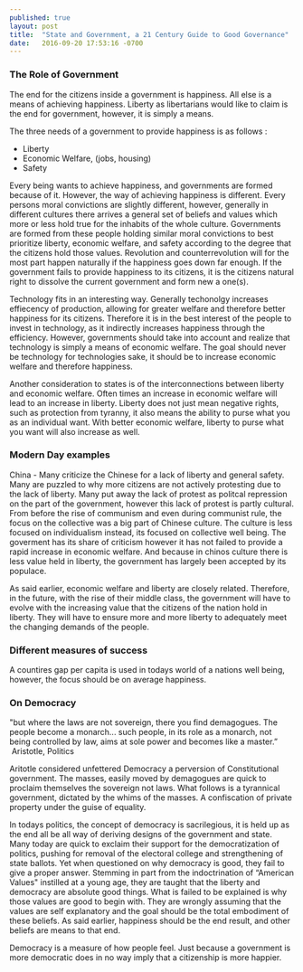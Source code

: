 ```yaml
---
published: true
layout: post
title:  "State and Government, a 21 Century Guide to Good Governance"
date:   2016-09-20 17:53:16 -0700
---
```





### The Role of Government

The end for the citizens inside a government is happiness. All else is a means of achieving happiness. Liberty as libertarians would like to claim is the end for government, however, it is simply a means. 

The three needs of a government to provide happiness is as follows :

- Liberty
- Economic Welfare, (jobs, housing)
- Safety

Every being wants to achieve happiness, and governments are formed because of it. However, the way of achieving happiness is different. Every persons moral convictions are slightly different, however, generally in different cultures there arrives a general set of beliefs and values which more or less hold true for the inhabits of the whole culture. Governments are formed from these people holding similar moral convictions to best prioritize liberty, economic welfare, and safety according to the degree that the citizens hold those values. Revolution and counterrevolution will for the most part happen naturally if the happiness goes down far enough. If the government fails to provide happiness to its citizens, it is the citizens natural right to dissolve the current government and form new a one(s). 

Technology fits in an interesting way. Generally techonolgy increases effiecency of production, allowing for greater welfare and therefore better happiness for its citizens. Therefore it is in the best interest of the people to invest in technology, as it indirectly increases happiness through the efficiency. However, governments should take into account and realize that technology is simply a means of economic welfare. The goal should never be technology for technologies sake, it should be to increase economic welfare and therefore happiness. 

Another consideration to states is of the interconnections between liberty and economic welfare. Often times an increase in economic welfare will lead to an increase in liberty. Liberty does not just mean negative rights, such as protection from tyranny, it also means the ability to purse what you as an individual want. With better economic welfare, liberty to purse what you want will also increase as well. 

	

### Modern Day examples


China - Many criticize the Chinese for a lack of liberty and general safety. Many are puzzled to why more citizens are not actively protesting due to the lack of liberty. Many put away the lack of protest as politcal repression on the part of the government, however this lack of protest is partly cultural. From before the rise of communism and even during communist rule, the focus on the collective was a big part of Chinese culture. The culture is less focused on individualism instead, its focused on collective well being. The goverment has its share of criticism however it has not failed to provide a rapid increase in economic welfare. And because in chinos culture there is less value held in liberty, the government has largely been accepted by its populace. 

As said earlier, economic welfare and liberty are closely related. Therefore, in the future, with the rise of their middle class, the government will have to evolve with the increasing value that the citizens of the nation hold in liberty. They will have to ensure more and more liberty to adequately meet the changing demands of the people. 

	






### Different measures of success

A countires gap per capita is used in todays world of a nations well being, however, the focus should be on average happiness.
    
	
	
### On Democracy

>
"but where the laws are not sovereign, there you find demagogues. The people become a monarch... such people, in its role as a monarch, not being controlled by law, aims at sole power and becomes like a master.”  Aristotle, Politics


Aritotle considered unfettered Democracy a perversion of Constitutional government. The masses, easily moved by demagogues are quick to proclaim themselves the sovereign not laws. What follows is a tyrannical government, dictated by the whims of the masses. A confiscation of private property under the guise of equality. 

In todays politics, the concept of democracy is sacrilegious, it is held up as the end all be all way of deriving designs of the government and state. Many today are quick to exclaim their support for the democratization of politics, pushing for removal of the electoral college and strengthening of state ballots. Yet when questioned on why democracy is good, they fail to give a proper answer. Stemming in part from the indoctrination of “American Values" instilled at a young age, they are taught that the liberty and democracy are absolute good things. What is failed to be explained is why those values are good to begin with. They are wrongly assuming that the values are self explanatory and the goal should be the total embodiment of these beliefs. As said earlier, happiness should be the end result, and other beliefs are means to that end. 

Democracy is a measure of how people feel. Just because a government is more democratic does in no way imply that a citizenship is more happier. 








